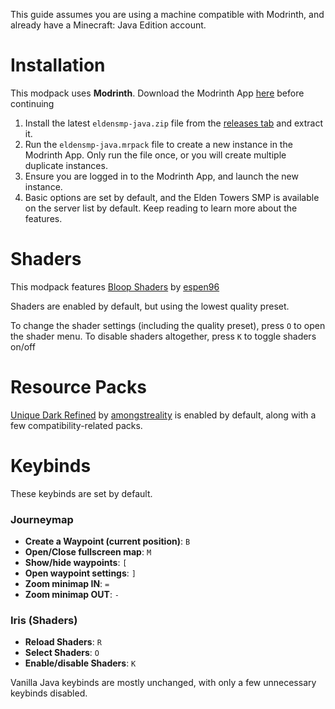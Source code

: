 This guide assumes you are using a machine compatible with Modrinth, and already have a Minecraft: Java Edition account.

# Installation
This modpack uses **Modrinth**. Download the Modrinth App [here](https://modrinth.com/app) before continuing

1. Install the latest `eldensmp-java.zip` file from the [releases tab](https://github.com/eldentowers/smp-modpack/releases) and extract it.
2. Run the `eldensmp-java.mrpack` file to create a new instance in the Modrinth App. Only run the file once, or you will create multiple duplicate instances.
3. Ensure you are logged in to the Modrinth App, and launch the new instance.
4. Basic options are set by default, and the Elden Towers SMP is available on the server list by default. Keep reading to learn more about the features.

# Shaders
This modpack features [Bloop Shaders](https://modrinth.com/shader/bloop-shaders) by [espen96](https://modrinth.com/user/espen96)

Shaders are enabled by default, but using the lowest quality preset.

To change the shader settings (including the quality preset), press `O` to open the shader menu.
To disable shaders altogether, press `K` to toggle shaders on/off

# Resource Packs
[Unique Dark Refined](https://modrinth.com/resourcepack/unique-dark-refined) by [amongstreality](https://modrinth.com/user/amongstreality) is enabled by default, along with a few compatibility-related packs.

# Keybinds
These keybinds are set by default.

### Journeymap
- **Create a Waypoint (current position)**: `B`
- **Open/Close fullscreen map**: `M`
- **Show/hide waypoints**: `[`
- **Open waypoint settings**: `]`
- **Zoom minimap IN**: `=`
- **Zoom minimap OUT**: `-`
### Iris (Shaders)
- **Reload Shaders**: `R`
- **Select Shaders**: `O`
- **Enable/disable Shaders**: `K`

Vanilla Java keybinds are mostly unchanged, with only a few unnecessary keybinds disabled.
